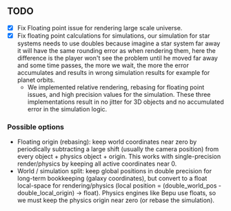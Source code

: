 ## TODO

-   [x] Fix Floating point issue for rendering large scale universe.
-   [x] Fix floating point calculations for simulations, our simulation for star systems needs to use doubles because imagine a star system far away it will have the same rounding error as when rendering them, here the difference is the player won't see the problem until he moved far away and some time passes, the more we wait, the more the error accumulates and results in wrong simulation results for example for planet orbits.
    -   We implemented relative rendering, rebasing for floating point issues, and high precision values for the simulation. These three implementations result in no jitter for 3D objects and no accumulated error in the simulation logic.

### Possible options

-   Floating origin (rebasing): keep world coordinates near zero by periodically subtracting a large shift (usually the camera position) from every object + physics object + origin. This works with single-precision render/physics by keeping all active coordinates near 0.
-   World / simulation split: keep global positions in double precision for long-term bookkeeping (galaxy coordinates), but convert to a float local-space for rendering/physics (local position = (double_world_pos - double_local_origin) -> float). Physics engines like Bepu use floats, so we must keep the physics origin near zero (or rebase the simulation).

